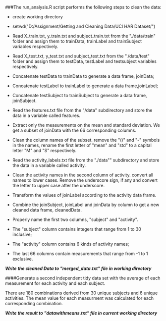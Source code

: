 ###The run_analysis.R script performs the following steps to clean the data:

- create working directory
      
- setwd("D:/Assignment/Getting and Cleaning Data/UCI HAR Dataset/")

- Read X_train.txt, y_train.txt and subject_train.txt from the "./data/train" folder and assign them to trainData, trainLabel and trainSubject variables respectively.

- Read X_test.txt, y_test.txt and subject_test.txt from the "./data/test" folder and assign them to testData, testLabel and testsubject variables respectively.

- Concatenate testData to trainData to generate a data frame, joinData; 
- Concatenate testLabel to trainLabel to generate a data frame,joinLabel; 
- Concatenate testSubject to trainSubject to generate a data frame, joinSubject.

- Read the features.txt file from the "/data" subdirectory and store the data in a variable called features. 

- Extract only the measurements on the mean and standard deviation. We get a subset of joinData with the 66 corresponding columns.

- Clean the column names of the subset. remove the "()" and "-" symbols in the names, rename the first letter of "mean" and "std" to a capital letter "M" and "S" respectively.

- Read the activity_labels.txt file from the "./data"" subdirectory and store the data in a variable called activity.

- Clean the activity names in the second column of activity. convert all names to lower cases. Remove the underscore sign, if any and convert the letter to upper case after the underscore.

- Transform the values of joinLabel according to the activity data frame.

- Combine the joinSubject, joinLabel and joinData by column to get a new cleaned data frame, cleanedData. 
- Properly name the first two columns, "subject" and "activity". 
- The "subject" column contains integers that range from 1 to 30 inclusive; 
- The "activity" column contains 6 kinds of activity names; 
- The last 66 columns contain measurements that range from -1 to 1 exclusive.


***Write the cleaned Data to "merged_data.txt" file in working directory***


####Generate a second independent tidy data set with the average of each measurement for each activity and each subject. 

There are 180 combinations derived from 30 unique subjects and 6 unique activities. 
The mean value for each measurment was calculated for each corresponding combination.

***Write the result to "datawithmeans.txt" file in current working directory***



